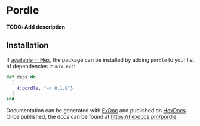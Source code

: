 # Pordle

**TODO: Add description**

## Installation

If [available in Hex](https://hex.pm/docs/publish), the package can be installed
by adding `pordle` to your list of dependencies in `mix.exs`:

```elixir
def deps do
  [
    {:pordle, "~> 0.1.0"}
  ]
end
```

Documentation can be generated with [ExDoc](https://github.com/elixir-lang/ex_doc)
and published on [HexDocs](https://hexdocs.pm). Once published, the docs can
be found at <https://hexdocs.pm/pordle>.

